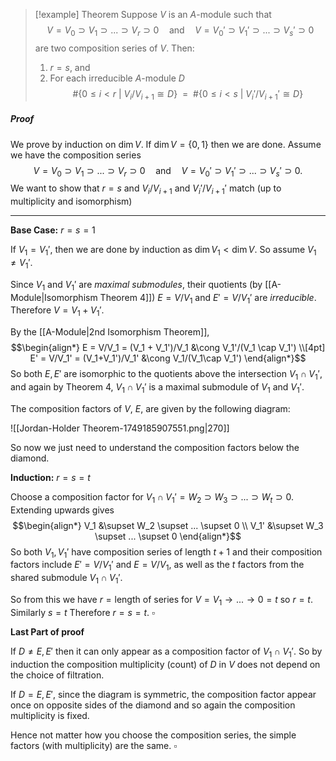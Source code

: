 >[!example] Theorem
>Suppose $V$ is an $A$-module such that 
>$$V = V_0 \supset V_1 \supset ... \supset V_r \supset 0 \quad \text{and}\quad V = V_0' \supset V_1' \supset ... \supset V_s' \supset 0$$
>are two composition series of $V$. Then:
>1. $r=s$, and 
>2. For each irreducible $A$-module $D$
>   $$\#\{0 \leq i < r \:|\: V_i /V_{i+1} \cong D\} \:\:=\:\: \#\{0 \leq i < s \:|\: V_i' /V_{i+1}' \cong D\}$$ 
##### Proof
We prove by induction on $\dim V$.  If $\dim V = \{0,1\}$ then we are done. Assume we have the composition series
$$V = V_0 \supset V_1 \supset ... \supset V_r \supset 0 \quad \text{and}\quad V = V_0' \supset V_1' \supset ... \supset V_s' \supset 0.$$
We want to show that $r=s$ and $V_i/V_{i+1}$ and $V_i'/V_{i+1}'$ match (up to multiplicity and isomorphism)

---
**Base Case:** $r=s=1$

If $V_1=V_1'$, then we are done by induction as $\dim V_1 < \dim V$. So assume $V_1 \neq V_1'$.

Since $V_1$ and $V_1'$ are *maximal submodules*, their quotients (by [[A-Module|Isomorphism Theorem 4]]) $E=V/V_1$ and $E'=V/V_1'$ are *irreducible*. Therefore $V = V_1 + V_1'$.

By the [[A-Module|2nd Isomorphism Theorem]], 
$$\begin{align*}
E = V/V_1 = (V_1 + V_1')/V_1 &\cong V_1'/(V_1 \cap V_1') \\[4pt]
E' = V/V_1' = (V_1+V_1')/V_1' &\cong V_1/(V_1\cap V_1')
\end{align*}$$
So both $E,E'$ are isomorphic to the quotients above the intersection $V_1 \cap V_1'$, and again by Theorem 4, $V_1\cap V_1'$ is a maximal submodule of $V_1$ and $V_1'$.  

The composition factors of $V$, $E$, are given by the following diagram:

![[Jordan-Holder Theorem-1749185907551.png|270]]

So now we just need to understand the composition factors below the diamond.

**Induction:** $r=s=t$

Choose a composition factor for $V_1\cap V_1' = W_2 \supset W_3 \supset ... \supset W_t \supset 0$. Extending upwards gives
$$\begin{align*}
V_1 &\supset W_2 \supset ... \supset 0 \\
V_1' &\supset W_3 \supset ... \supset 0
\end{align*}$$
So both $V_1,V_1'$ have composition series of length $t+1$ and their composition factors include $E' = V/V_1'$ and $E = V/V_1$, as well as the $t$ factors from the shared submodule $V_1 \cap V_1'$. 

So from this we have $r = \text{length of series for } V = V_1 \to ... \to 0 = t$ so $r = t$. Similarly $s=t$
Therefore $r = s = t$.  $\square$

**Last Part of proof**

If $D \neq E,E'$ then it can only appear as a composition factor of $V_1 \cap V_1'$. So by induction the composition multiplicity (count) of $D$ in $V$ does not depend on the choice of filtration. 

If $D=E,E'$, since the diagram is symmetric, the composition factor appear once on opposite sides of the diamond and so again the composition multiplicity is fixed.

Hence not matter how you choose the composition series, the simple factors (with multiplicity) are the same. $\square$ 



